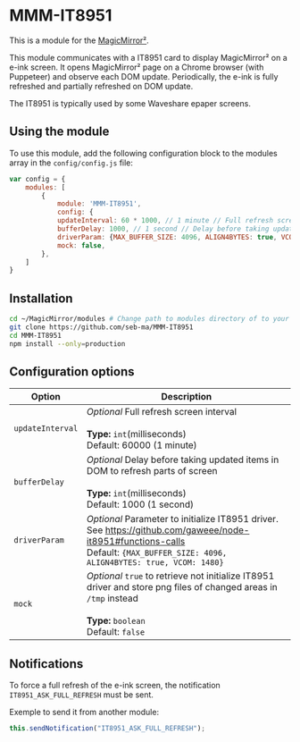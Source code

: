 # MMM-IT8951

This is a module for the [MagicMirror²](https://github.com/MichMich/MagicMirror/).

This module communicates with a IT8951 card to display MagicMirror² on a e-ink screen.
It opens MagicMirror² page on a Chrome browser (with Puppeteer) and observe each DOM update.
Periodically, the e-ink is fully refreshed and partially refreshed on DOM update.

The IT8951 is typically used by some Waveshare epaper screens.

## Using the module

To use this module, add the following configuration block to the modules array in the `config/config.js` file:
```js
var config = {
	modules: [
		{
			module: 'MMM-IT8951',
			config: {
			updateInterval: 60 * 1000, // 1 minute // Full refresh screen
			bufferDelay: 1000, // 1 second // Delay before taking updated items
			driverParam: {MAX_BUFFER_SIZE: 4096, ALIGN4BYTES: true, VCOM: 1480}, // see https://github.com/gaweee/node-it8951#functions-calls
			mock: false,
		},
	]
}
```

## Installation

```sh
cd ~/MagicMirror/modules # Change path to modules directory of to your actual MagiMirror² installation
git clone https://github.com/seb-ma/MMM-IT8951
cd MMM-IT8951
npm install --only=production
```

## Configuration options

| Option           | Description
|----------------- |------------
| `updateInterval` | *Optional* Full refresh screen interval <br><br>**Type:** `int`(milliseconds) <br>Default: 60000 (1 minute)
| `bufferDelay`    | *Optional* Delay before taking updated items in DOM to refresh parts of screen <br><br>**Type:** `int`(milliseconds) <br>Default: 1000 (1 second)
| `driverParam`    | *Optional* Parameter to initialize IT8951 driver. See https://github.com/gaweee/node-it8951#functions-calls <br>Default: `{MAX_BUFFER_SIZE: 4096, ALIGN4BYTES: true, VCOM: 1480}`
| `mock`           | *Optional* `true` to retrieve not initialize IT8951 driver and store png files of changed areas in `/tmp` instead<br><br>**Type:** `boolean` <br>Default: `false`

## Notifications

To force a full refresh of the e-ink screen, the notification `IT8951_ASK_FULL_REFRESH` must be sent.

Exemple to send it from another module:
```js
this.sendNotification("IT8951_ASK_FULL_REFRESH");
```
